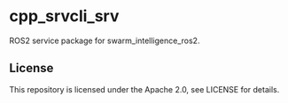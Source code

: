 # cpp_srvcli_srv
ROS2 service package for swarm_intelligence_ros2.

## License
This repository is licensed under the Apache 2.0, see LICENSE for details.